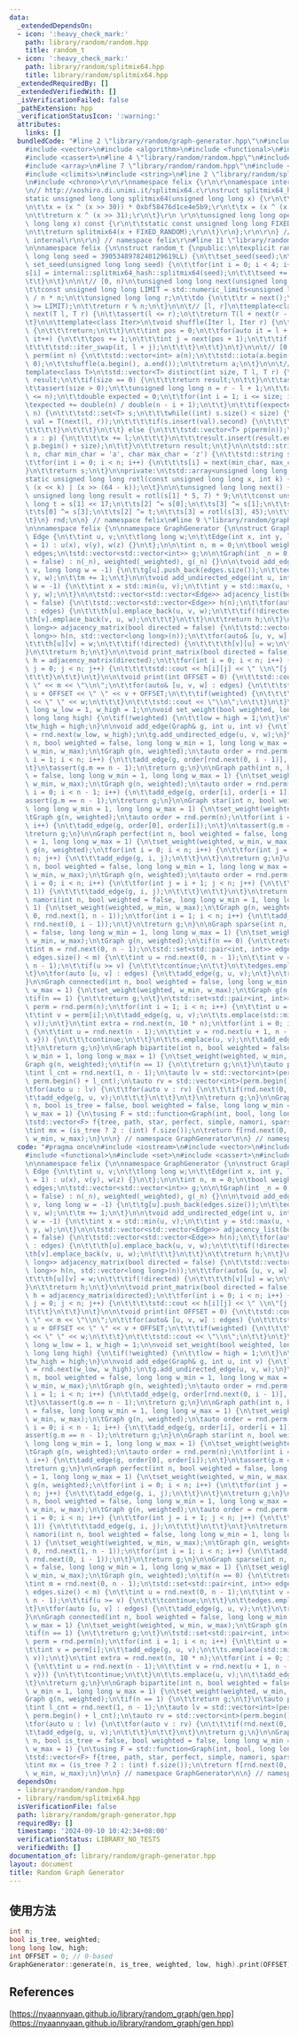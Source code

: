 ```yaml
---
data:
  _extendedDependsOn:
  - icon: ':heavy_check_mark:'
    path: library/random/random.hpp
    title: random_t
  - icon: ':heavy_check_mark:'
    path: library/random/splitmix64.hpp
    title: library/random/splitmix64.hpp
  _extendedRequiredBy: []
  _extendedVerifiedWith: []
  _isVerificationFailed: false
  _pathExtension: hpp
  _verificationStatusIcon: ':warning:'
  attributes:
    links: []
  bundledCode: "#line 2 \"library/random/graph-generator.hpp\"\n#include <iostream>\n\
    #include <vector>\n#include <algorithm>\n#include <functional>\n#include <set>\n\
    #include <cassert>\n#line 4 \"library/random/random.hpp\"\n#include <cstring>\n\
    #include <array>\n#line 7 \"library/random/random.hpp\"\n#include <numeric>\n\
    #include <climits>\n#include <string>\n#line 2 \"library/random/splitmix64.hpp\"\
    \n#include <chrono>\r\n\r\nnamespace felix {\r\n\r\nnamespace internal {\r\n\r\
    \n// http://xoshiro.di.unimi.it/splitmix64.c\r\nstruct splitmix64_hash {\r\n\t\
    static unsigned long long splitmix64(unsigned long long x) {\r\n\t\tx += 0x9e3779b97f4a7c15;\r\
    \n\t\tx = (x ^ (x >> 30)) * 0xbf58476d1ce4e5b9;\r\n\t\tx = (x ^ (x >> 27)) * 0x94d049bb133111eb;\r\
    \n\t\treturn x ^ (x >> 31);\r\n\t}\r\n \r\n\tunsigned long long operator()(unsigned\
    \ long long x) const {\r\n\t\tstatic const unsigned long long FIXED_RANDOM = std::chrono::steady_clock::now().time_since_epoch().count();\r\
    \n\t\treturn splitmix64(x + FIXED_RANDOM);\r\n\t}\r\n};\r\n\r\n} // namespace\
    \ internal\r\n\r\n} // namespace felix\r\n#line 11 \"library/random/random.hpp\"\
    \n\nnamespace felix {\n\nstruct random_t {\npublic:\n\texplicit random_t(unsigned\
    \ long long seed = 3905348978240129619LL) {\n\t\tset_seed(seed);\n\t}\n\n\tvoid\
    \ set_seed(unsigned long long seed) {\n\t\tfor(int i = 0; i < 4; i++) {\n\t\t\t\
    s[i] = internal::splitmix64_hash::splitmix64(seed);\n\t\t\tseed += 0x9e3779b97f4a7c15;\n\
    \t\t}\n\t}\n\n\t// [0, n)\n\tunsigned long long next(unsigned long long n) {\n\
    \t\tconst unsigned long long LIMIT = std::numeric_limits<unsigned long long>::max()\
    \ / n * n;\n\t\tunsigned long long r;\n\t\tdo {\n\t\t\tr = next();\n\t\t} while(r\
    \ >= LIMIT);\n\t\treturn r % n;\n\t}\n\n\t// [l, r]\n\ttemplate<class T>\n\tT\
    \ next(T l, T r) {\n\t\tassert(l <= r);\n\t\treturn T(l + next(r - l + 1ULL));\n\
    \t}\n\n\ttemplate<class Iter>\n\tvoid shuffle(Iter l, Iter r) {\n\t\tif(l == r)\
    \ {\n\t\t\treturn;\n\t\t}\n\t\tint pos = 0;\n\t\tfor(auto it = l + 1; it != r;\
    \ it++) {\n\t\t\tpos += 1;\n\t\t\tint j = next(pos + 1);\n\t\t\tif(j != pos) {\n\
    \t\t\t\tstd::iter_swap(it, l + j);\n\t\t\t}\n\t\t}\n\t}\n\n\t// [0, n)\n\tstd::vector<int>\
    \ perm(int n) {\n\t\tstd::vector<int> a(n);\n\t\tstd::iota(a.begin(), a.end(),\
    \ 0);\n\t\tshuffle(a.begin(), a.end());\n\t\treturn a;\n\t}\n\n\t// [l, r]\n\t\
    template<class T>\n\tstd::vector<T> distinct(int size, T l, T r) {\n\t\tstd::vector<T>\
    \ result;\n\t\tif(size == 0) {\n\t\t\treturn result;\n\t\t}\n\t\tassert(l <= r);\n\
    \t\tassert(size > 0);\n\t\tunsigned long long n = r - l + 1;\n\t\tassert(size\
    \ <= n);\n\t\tdouble expected = 0;\n\t\tfor(int i = 1; i <= size; i++) {\n\t\t\
    \texpected += double(n) / double(n - i + 1);\n\t\t}\n\t\tif(expected < (double)\
    \ n) {\n\t\t\tstd::set<T> s;\n\t\t\twhile((int) s.size() < size) {\n\t\t\t\tT\
    \ val = T(next(l, r));\n\t\t\t\tif(s.insert(val).second) {\n\t\t\t\t\tresult.push_back(val);\n\
    \t\t\t\t}\n\t\t\t}\n\t\t} else {\n\t\t\tstd::vector<T> p(perm(n));\n\t\t\tfor(auto&\
    \ x : p) {\n\t\t\t\tx += l;\n\t\t\t}\n\t\t\tresult.insert(result.end(), p.begin(),\
    \ p.begin() + size);\n\t\t}\n\t\treturn result;\n\t}\n\n\tstd::string string(int\
    \ n, char min_char = 'a', char max_char = 'z') {\n\t\tstd::string s(n, '_');\n\
    \t\tfor(int i = 0; i < n; i++) {\n\t\t\ts[i] = next(min_char, max_char);\n\t\t\
    }\n\t\treturn s;\n\t}\n\nprivate:\n\tstd::array<unsigned long long, 4> s;\n\n\t\
    static unsigned long long rotl(const unsigned long long x, int k) {\n\t\treturn\
    \ (x << k) | (x >> (64 - k));\n\t}\n\n\tunsigned long long next() {\n\t\tconst\
    \ unsigned long long result = rotl(s[1] * 5, 7) * 9;\n\t\tconst unsigned long\
    \ long t = s[1] << 17;\n\t\ts[2] ^= s[0];\n\t\ts[3] ^= s[1];\n\t\ts[1] ^= s[2];\n\
    \t\ts[0] ^= s[3];\n\t\ts[2] ^= t;\n\t\ts[3] = rotl(s[3], 45);\n\t\treturn result;\n\
    \t}\n} rnd;\n\n} // namespace felix\n#line 9 \"library/random/graph-generator.hpp\"\
    \n\nnamespace felix {\n\nnamespace GraphGenerator {\n\nstruct Graph {\n\tstruct\
    \ Edge {\n\t\tint u, v;\n\t\tlong long w;\n\t\tEdge(int x, int y, long long z\
    \ = 1) : u(x), v(y), w(z) {}\n\t};\n\n\tint n, m = 0;\n\tbool weighted;\n\tstd::vector<Edge>\
    \ edges;\n\tstd::vector<std::vector<int>> g;\n\n\tGraph(int _n = 0, bool _weighted\
    \ = false) : n(_n), weighted(_weighted), g(_n) {}\n\n\tvoid add_edge(int u, int\
    \ v, long long w = -1) {\n\t\tg[u].push_back(edges.size());\n\t\tedges.emplace_back(u,\
    \ v, w);\n\t\tm += 1;\n\t}\n\n\tvoid add_undirected_edge(int u, int v, long long\
    \ w = -1) {\n\t\tint x = std::min(u, v);\n\t\tint y = std::max(u, v);\n\t\tadd_edge(x,\
    \ y, w);\n\t}\n\n\tstd::vector<std::vector<Edge>> adjacency_list(bool directed\
    \ = false) {\n\t\tstd::vector<std::vector<Edge>> h(n);\n\t\tfor(auto& [u, v, w]\
    \ : edges) {\n\t\t\th[u].emplace_back(u, v, w);\n\t\t\tif(!directed) {\n\t\t\t\
    \th[v].emplace_back(v, u, w);\n\t\t\t}\n\t\t}\n\t\treturn h;\n\t}\n\n\tstd::vector<std::vector<long\
    \ long>> adjacency_matrix(bool directed = false) {\n\t\tstd::vector<std::vector<long\
    \ long>> h(n, std::vector<long long>(n));\n\t\tfor(auto& [u, v, w] : edges) {\n\
    \t\t\th[u][v] = w;\n\t\t\tif(!directed) {\n\t\t\t\th[v][u] = w;\n\t\t\t}\n\t\t\
    }\n\t\treturn h;\n\t}\n\n\tvoid print_matrix(bool directed = false) {\n\t\tauto\
    \ h = adjacency_matrix(directed);\n\t\tfor(int i = 0; i < n; i++) {\n\t\t\tfor(int\
    \ j = 0; j < n; j++) {\n\t\t\t\tstd::cout << h[i][j] << \" \\n\"[j == n - 1];\n\
    \t\t\t}\n\t\t}\n\t}\n\n\tvoid print(int OFFSET = 0) {\n\t\tstd::cout << n << \"\
    \ \" << m << \"\\n\";\n\t\tfor(auto& [u, v, w] : edges) {\n\t\t\tstd::cout <<\
    \ u + OFFSET << \" \" << v + OFFSET;\n\t\t\tif(weighted) {\n\t\t\t\tstd::cout\
    \ << \" \" << w;\n\t\t\t}\n\t\t\tstd::cout << \"\\n\";\n\t\t}\n\t}\n};\n\nlong\
    \ long w_low = 1, w_high = 1;\n\nvoid set_weight(bool weighted, long long low,\
    \ long long high) {\n\tif(!weighted) {\n\t\tlow = high = 1;\n\t}\n\tw_low = low;\n\
    \tw_high = high;\n}\n\nvoid add_edge(Graph& g, int u, int v) {\n\tlong long w\
    \ = rnd.next(w_low, w_high);\n\tg.add_undirected_edge(u, v, w);\n}\n\nGraph tree(int\
    \ n, bool weighted = false, long long w_min = 1, long long w_max = 1) {\n\tset_weight(weighted,\
    \ w_min, w_max);\n\tGraph g(n, weighted);\n\tauto order = rnd.perm(n);\n\tfor(int\
    \ i = 1; i < n; i++) {\n\t\tadd_edge(g, order[rnd.next(0, i - 1)], order[i]);\n\
    \t}\n\tassert(g.m == n - 1);\n\treturn g;\n}\n\nGraph path(int n, bool weighted\
    \ = false, long long w_min = 1, long long w_max = 1) {\n\tset_weight(weighted,\
    \ w_min, w_max);\n\tGraph g(n, weighted);\n\tauto order = rnd.perm(n);\n\tfor(int\
    \ i = 0; i < n - 1; i++) {\n\t\tadd_edge(g, order[i], order[i + 1]);\n\t}\n\t\
    assert(g.m == n - 1);\n\treturn g;\n}\n\nGraph star(int n, bool weighted = false,\
    \ long long w_min = 1, long long w_max = 1) {\n\tset_weight(weighted, w_min, w_max);\n\
    \tGraph g(n, weighted);\n\tauto order = rnd.perm(n);\n\tfor(int i = 1; i < n;\
    \ i++) {\n\t\tadd_edge(g, order[0], order[i]);\n\t}\n\tassert(g.m == n - 1);\n\
    \treturn g;\n}\n\nGraph perfect(int n, bool weighted = false, long long w_min\
    \ = 1, long long w_max = 1) {\n\tset_weight(weighted, w_min, w_max);\n\tGraph\
    \ g(n, weighted);\n\tfor(int i = 0; i < n; i++) {\n\t\tfor(int j = i + 1; j <\
    \ n; j++) {\n\t\t\tadd_edge(g, i, j);\n\t\t}\n\t}\n\treturn g;\n}\n\nGraph simple(int\
    \ n, bool weighted = false, long long w_min = 1, long long w_max = 1) {\n\tset_weight(weighted,\
    \ w_min, w_max);\n\tGraph g(n, weighted);\n\tauto order = rnd.perm(n);\n\tfor(int\
    \ i = 0; i < n; i++) {\n\t\tfor(int j = i + 1; j < n; j++) {\n\t\t\tif(rnd.next(0,\
    \ 1)) {\n\t\t\t\tadd_edge(g, i, j);\n\t\t\t}\n\t\t}\n\t}\n\treturn g;\n}\n\nGraph\
    \ namori(int n, bool weighted = false, long long w_min = 1, long long w_max =\
    \ 1) {\n\tset_weight(weighted, w_min, w_max);\n\tGraph g(n, weighted);\n\tadd_edge(g,\
    \ 0, rnd.next(1, n - 1));\n\tfor(int i = 1; i < n; i++) {\n\t\tadd_edge(g, i,\
    \ rnd.next(0, i - 1));\n\t}\n\treturn g;\n}\n\nGraph sparse(int n, bool weighted\
    \ = false, long long w_min = 1, long long w_max = 1) {\n\tset_weight(weighted,\
    \ w_min, w_max);\n\tGraph g(n, weighted);\n\tif(n == 0) {\n\t\treturn g;\n\t}\n\
    \tint m = rnd.next(0, n - 1);\n\tstd::set<std::pair<int, int>> edges;\n\twhile((int)\
    \ edges.size() < m) {\n\t\tint u = rnd.next(0, n - 1);\n\t\tint v = rnd.next(0,\
    \ n - 1);\n\t\tif(u >= v) {\n\t\t\tcontinue;\n\t\t}\n\t\tedges.emplace(u, v);\n\
    \t}\n\tfor(auto [u, v] : edges) {\n\t\tadd_edge(g, u, v);\n\t}\n\treturn g;\n\
    }\n\nGraph connected(int n, bool weighted = false, long long w_min = 1, long long\
    \ w_max = 1) {\n\tset_weight(weighted, w_min, w_max);\n\tGraph g(n, weighted);\n\
    \tif(n == 1) {\n\t\treturn g;\n\t}\n\tstd::set<std::pair<int, int>> s;\n\tauto\
    \ perm = rnd.perm(n);\n\tfor(int i = 1; i < n; i++) {\n\t\tint u = perm[rnd.next(i)];\n\
    \t\tint v = perm[i];\n\t\tadd_edge(g, u, v);\n\t\ts.emplace(std::min(u, v), std::max(u,\
    \ v));\n\t}\n\tint extra = rnd.next(n, 10 * n);\n\tfor(int i = 0; i < extra; i++)\
    \ {\n\t\tint u = rnd.next(n - 1);\n\t\tint v = rnd.next(u + 1, n - 1);\n\t\tif(s.count({u,\
    \ v})) {\n\t\t\tcontinue;\n\t\t}\n\t\ts.emplace(u, v);\n\t\tadd_edge(g, u, v);\n\
    \t}\n\treturn g;\n}\n\nGraph bipartite(int n, bool weighted = false, long long\
    \ w_min = 1, long long w_max = 1) {\n\tset_weight(weighted, w_min, w_max);\n\t\
    Graph g(n, weighted);\n\tif(n == 1) {\n\t\treturn g;\n\t}\n\tauto perm = rnd.perm(n);\n\
    \tint l_cnt = rnd.next(1, n - 1);\n\tauto lv = std::vector<int>(perm.begin(),\
    \ perm.begin() + l_cnt);\n\tauto rv = std::vector<int>(perm.begin() + l_cnt, perm.end());\n\
    \tfor(auto u : lv) {\n\t\tfor(auto v : rv) {\n\t\t\tif(rnd.next(0, 1)) {\n\t\t\
    \t\tadd_edge(g, u, v);\n\t\t\t}\n\t\t}\n\t}\n\treturn g;\n}\n\nGraph generate(int\
    \ n, bool is_tree = false, bool weighted = false, long long w_min = 1, long long\
    \ w_max = 1) {\n\tusing F = std::function<Graph(int, bool, long long, long long)>;\n\
    \tstd::vector<F> f{tree, path, star, perfect, simple, namori, sparse, bipartite};\n\
    \tint mx = (is_tree ? 2 : (int) f.size());\n\treturn f[rnd.next(0, mx)](n, weighted,\
    \ w_min, w_max);\n}\n\n} // namespace GraphGenerator\n\n} // namespace felix\n"
  code: "#pragma once\n#include <iostream>\n#include <vector>\n#include <algorithm>\n\
    #include <functional>\n#include <set>\n#include <cassert>\n#include \"random.hpp\"\
    \n\nnamespace felix {\n\nnamespace GraphGenerator {\n\nstruct Graph {\n\tstruct\
    \ Edge {\n\t\tint u, v;\n\t\tlong long w;\n\t\tEdge(int x, int y, long long z\
    \ = 1) : u(x), v(y), w(z) {}\n\t};\n\n\tint n, m = 0;\n\tbool weighted;\n\tstd::vector<Edge>\
    \ edges;\n\tstd::vector<std::vector<int>> g;\n\n\tGraph(int _n = 0, bool _weighted\
    \ = false) : n(_n), weighted(_weighted), g(_n) {}\n\n\tvoid add_edge(int u, int\
    \ v, long long w = -1) {\n\t\tg[u].push_back(edges.size());\n\t\tedges.emplace_back(u,\
    \ v, w);\n\t\tm += 1;\n\t}\n\n\tvoid add_undirected_edge(int u, int v, long long\
    \ w = -1) {\n\t\tint x = std::min(u, v);\n\t\tint y = std::max(u, v);\n\t\tadd_edge(x,\
    \ y, w);\n\t}\n\n\tstd::vector<std::vector<Edge>> adjacency_list(bool directed\
    \ = false) {\n\t\tstd::vector<std::vector<Edge>> h(n);\n\t\tfor(auto& [u, v, w]\
    \ : edges) {\n\t\t\th[u].emplace_back(u, v, w);\n\t\t\tif(!directed) {\n\t\t\t\
    \th[v].emplace_back(v, u, w);\n\t\t\t}\n\t\t}\n\t\treturn h;\n\t}\n\n\tstd::vector<std::vector<long\
    \ long>> adjacency_matrix(bool directed = false) {\n\t\tstd::vector<std::vector<long\
    \ long>> h(n, std::vector<long long>(n));\n\t\tfor(auto& [u, v, w] : edges) {\n\
    \t\t\th[u][v] = w;\n\t\t\tif(!directed) {\n\t\t\t\th[v][u] = w;\n\t\t\t}\n\t\t\
    }\n\t\treturn h;\n\t}\n\n\tvoid print_matrix(bool directed = false) {\n\t\tauto\
    \ h = adjacency_matrix(directed);\n\t\tfor(int i = 0; i < n; i++) {\n\t\t\tfor(int\
    \ j = 0; j < n; j++) {\n\t\t\t\tstd::cout << h[i][j] << \" \\n\"[j == n - 1];\n\
    \t\t\t}\n\t\t}\n\t}\n\n\tvoid print(int OFFSET = 0) {\n\t\tstd::cout << n << \"\
    \ \" << m << \"\\n\";\n\t\tfor(auto& [u, v, w] : edges) {\n\t\t\tstd::cout <<\
    \ u + OFFSET << \" \" << v + OFFSET;\n\t\t\tif(weighted) {\n\t\t\t\tstd::cout\
    \ << \" \" << w;\n\t\t\t}\n\t\t\tstd::cout << \"\\n\";\n\t\t}\n\t}\n};\n\nlong\
    \ long w_low = 1, w_high = 1;\n\nvoid set_weight(bool weighted, long long low,\
    \ long long high) {\n\tif(!weighted) {\n\t\tlow = high = 1;\n\t}\n\tw_low = low;\n\
    \tw_high = high;\n}\n\nvoid add_edge(Graph& g, int u, int v) {\n\tlong long w\
    \ = rnd.next(w_low, w_high);\n\tg.add_undirected_edge(u, v, w);\n}\n\nGraph tree(int\
    \ n, bool weighted = false, long long w_min = 1, long long w_max = 1) {\n\tset_weight(weighted,\
    \ w_min, w_max);\n\tGraph g(n, weighted);\n\tauto order = rnd.perm(n);\n\tfor(int\
    \ i = 1; i < n; i++) {\n\t\tadd_edge(g, order[rnd.next(0, i - 1)], order[i]);\n\
    \t}\n\tassert(g.m == n - 1);\n\treturn g;\n}\n\nGraph path(int n, bool weighted\
    \ = false, long long w_min = 1, long long w_max = 1) {\n\tset_weight(weighted,\
    \ w_min, w_max);\n\tGraph g(n, weighted);\n\tauto order = rnd.perm(n);\n\tfor(int\
    \ i = 0; i < n - 1; i++) {\n\t\tadd_edge(g, order[i], order[i + 1]);\n\t}\n\t\
    assert(g.m == n - 1);\n\treturn g;\n}\n\nGraph star(int n, bool weighted = false,\
    \ long long w_min = 1, long long w_max = 1) {\n\tset_weight(weighted, w_min, w_max);\n\
    \tGraph g(n, weighted);\n\tauto order = rnd.perm(n);\n\tfor(int i = 1; i < n;\
    \ i++) {\n\t\tadd_edge(g, order[0], order[i]);\n\t}\n\tassert(g.m == n - 1);\n\
    \treturn g;\n}\n\nGraph perfect(int n, bool weighted = false, long long w_min\
    \ = 1, long long w_max = 1) {\n\tset_weight(weighted, w_min, w_max);\n\tGraph\
    \ g(n, weighted);\n\tfor(int i = 0; i < n; i++) {\n\t\tfor(int j = i + 1; j <\
    \ n; j++) {\n\t\t\tadd_edge(g, i, j);\n\t\t}\n\t}\n\treturn g;\n}\n\nGraph simple(int\
    \ n, bool weighted = false, long long w_min = 1, long long w_max = 1) {\n\tset_weight(weighted,\
    \ w_min, w_max);\n\tGraph g(n, weighted);\n\tauto order = rnd.perm(n);\n\tfor(int\
    \ i = 0; i < n; i++) {\n\t\tfor(int j = i + 1; j < n; j++) {\n\t\t\tif(rnd.next(0,\
    \ 1)) {\n\t\t\t\tadd_edge(g, i, j);\n\t\t\t}\n\t\t}\n\t}\n\treturn g;\n}\n\nGraph\
    \ namori(int n, bool weighted = false, long long w_min = 1, long long w_max =\
    \ 1) {\n\tset_weight(weighted, w_min, w_max);\n\tGraph g(n, weighted);\n\tadd_edge(g,\
    \ 0, rnd.next(1, n - 1));\n\tfor(int i = 1; i < n; i++) {\n\t\tadd_edge(g, i,\
    \ rnd.next(0, i - 1));\n\t}\n\treturn g;\n}\n\nGraph sparse(int n, bool weighted\
    \ = false, long long w_min = 1, long long w_max = 1) {\n\tset_weight(weighted,\
    \ w_min, w_max);\n\tGraph g(n, weighted);\n\tif(n == 0) {\n\t\treturn g;\n\t}\n\
    \tint m = rnd.next(0, n - 1);\n\tstd::set<std::pair<int, int>> edges;\n\twhile((int)\
    \ edges.size() < m) {\n\t\tint u = rnd.next(0, n - 1);\n\t\tint v = rnd.next(0,\
    \ n - 1);\n\t\tif(u >= v) {\n\t\t\tcontinue;\n\t\t}\n\t\tedges.emplace(u, v);\n\
    \t}\n\tfor(auto [u, v] : edges) {\n\t\tadd_edge(g, u, v);\n\t}\n\treturn g;\n\
    }\n\nGraph connected(int n, bool weighted = false, long long w_min = 1, long long\
    \ w_max = 1) {\n\tset_weight(weighted, w_min, w_max);\n\tGraph g(n, weighted);\n\
    \tif(n == 1) {\n\t\treturn g;\n\t}\n\tstd::set<std::pair<int, int>> s;\n\tauto\
    \ perm = rnd.perm(n);\n\tfor(int i = 1; i < n; i++) {\n\t\tint u = perm[rnd.next(i)];\n\
    \t\tint v = perm[i];\n\t\tadd_edge(g, u, v);\n\t\ts.emplace(std::min(u, v), std::max(u,\
    \ v));\n\t}\n\tint extra = rnd.next(n, 10 * n);\n\tfor(int i = 0; i < extra; i++)\
    \ {\n\t\tint u = rnd.next(n - 1);\n\t\tint v = rnd.next(u + 1, n - 1);\n\t\tif(s.count({u,\
    \ v})) {\n\t\t\tcontinue;\n\t\t}\n\t\ts.emplace(u, v);\n\t\tadd_edge(g, u, v);\n\
    \t}\n\treturn g;\n}\n\nGraph bipartite(int n, bool weighted = false, long long\
    \ w_min = 1, long long w_max = 1) {\n\tset_weight(weighted, w_min, w_max);\n\t\
    Graph g(n, weighted);\n\tif(n == 1) {\n\t\treturn g;\n\t}\n\tauto perm = rnd.perm(n);\n\
    \tint l_cnt = rnd.next(1, n - 1);\n\tauto lv = std::vector<int>(perm.begin(),\
    \ perm.begin() + l_cnt);\n\tauto rv = std::vector<int>(perm.begin() + l_cnt, perm.end());\n\
    \tfor(auto u : lv) {\n\t\tfor(auto v : rv) {\n\t\t\tif(rnd.next(0, 1)) {\n\t\t\
    \t\tadd_edge(g, u, v);\n\t\t\t}\n\t\t}\n\t}\n\treturn g;\n}\n\nGraph generate(int\
    \ n, bool is_tree = false, bool weighted = false, long long w_min = 1, long long\
    \ w_max = 1) {\n\tusing F = std::function<Graph(int, bool, long long, long long)>;\n\
    \tstd::vector<F> f{tree, path, star, perfect, simple, namori, sparse, bipartite};\n\
    \tint mx = (is_tree ? 2 : (int) f.size());\n\treturn f[rnd.next(0, mx)](n, weighted,\
    \ w_min, w_max);\n}\n\n} // namespace GraphGenerator\n\n} // namespace felix\n"
  dependsOn:
  - library/random/random.hpp
  - library/random/splitmix64.hpp
  isVerificationFile: false
  path: library/random/graph-generator.hpp
  requiredBy: []
  timestamp: '2024-09-10 10:42:34+08:00'
  verificationStatus: LIBRARY_NO_TESTS
  verifiedWith: []
documentation_of: library/random/graph-generator.hpp
layout: document
title: Random Graph Generator
---
```


## 使用方法
```cpp
int n;
bool is_tree, weighted;
long long low, high;
int OFFSET = 0; // 0-based
GraphGenerator::generate(n, is_tree, weighted, low, high).print(OFFSET);
```

## References
[https://nyaannyaan.github.io/library/random_graph/gen.hpp](https://nyaannyaan.github.io/library/random_graph/gen.hpp)
